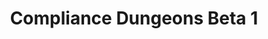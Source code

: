 ---
title: Compliance Dungeons Beta 1
permalink: /article/compliance32xDungeons/B1
comments: true
comments-id: Dungeons-Beta-1
header-img: article/compliance32xDungeons/B1.jpg

long_text: After long development, we are proud to present the first public beta of Compliance Dungeons! Experience your favourite dungeon-crawler game, now with double-resolution textures. In this initial update, we're bringing you block textures for most levels including DLC, as well as miscellaneous level-nonspecific props. <br><br> With this release, the transformation of most Faithful-related projects into Compliance is complete. Here is the changelog comparing this version with Faithful Dungeons Beta 3

main_changelog: article/compliance32xDungeons/changelog

download:
  - Beta 1:
    - https://github.com/Compliance-Dungeons/Resource-Pack/releases/download/B1/1-ComplianceDungeons_beta1.pak
  - How to install:
    - https://dokucraft.co.uk/stash/?help=modding-dungeons

---